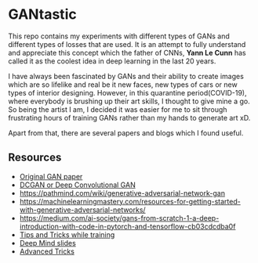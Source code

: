 # GANtastic
This repo contains my experiments with different types of GANs and different types of losses that are used. It is an attempt to fully understand and appreciate this concept which the father of CNNs, **Yann Le Cunn** has called it as the coolest idea in deep learning in the last 20 years.  

I have always been fascinated by GANs and their ability to create images which are so lifelike and real be it new faces, new types of cars or new types of interior designing. However, in this quarantine period(COVID-19), where everybody is brushing up their art skills, I thought to give mine a go. So being the artist I am, I decided it was easier for me to sit through frustrating hours of training GANs rather than my hands to generate art xD.  

Apart from that, there are several papers and blogs which I found useful. 

## Resources
+ [Original GAN paper](https://arxiv.org/pdf/1406.2661.pdf)
+ [DCGAN or Deep Convolutional GAN](https://arxiv.org/pdf/1511.06434.pdf) 
+ https://pathmind.com/wiki/generative-adversarial-network-gan
+ https://machinelearningmastery.com/resources-for-getting-started-with-generative-adversarial-networks/
+ https://medium.com/ai-society/gans-from-scratch-1-a-deep-introduction-with-code-in-pytorch-and-tensorflow-cb03cdcdba0f
+ [Tips and Tricks while training](https://github.com/soumith/ganhacks)
+ [Deep Mind slides](http://www.gatsby.ucl.ac.uk/~balaji/Understanding-GANs.pdf)
+ [Advanced Tricks](https://towardsdatascience.com/10-lessons-i-learned-training-generative-adversarial-networks-gans-for-a-year-c9071159628)